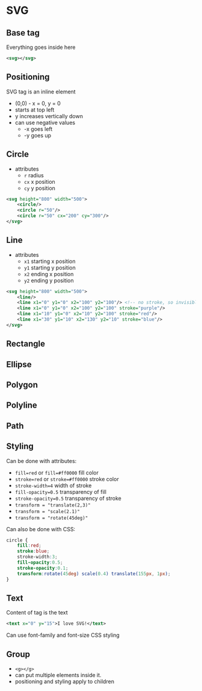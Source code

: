 # SVG

## Base tag

Everything goes inside here

```xml
<svg></svg>
```

## Positioning

SVG tag is an inline element

- (0,0) - x = 0, y = 0
- starts at top left
- y increases vertically down
- can use negative values
	- -x goes left
	- -y goes up

## Circle

- attributes
	- `r` radius
	- `cx` x position
	- `cy` y position

```xml
<svg height="800" width="500">
	<circle/>
	<circle r="50"/>
	<circle r="50" cx="200" cy="300"/>
</svg>
```

## Line

- attributes
	- `x1` starting x position
	- `y1` starting y position
	- `x2` ending x position
	- `y2` ending y position

```xml
<svg height="800" width="500">
	<line/>
	<line x1="0" y1="0" x2="100" y2="100"/> <!-- no stroke, so invisible -->
	<line x1="0" y1="0" x2="100" y2="100" stroke="purple"/>
	<line x1="10" y1="0" x2="10" y2="100" stroke="red"/>
	<line x1="30" y1="10" x2="130" y2="10" stroke="blue"/>
</svg>
```

## Rectangle
## Ellipse
## Polygon
## Polyline
## Path

## Styling

Can be done with attributes:

- `fill=red` or `fill=#ff0000` fill color
- `stroke=red` or `stroke=#ff0000` stroke color
- `stroke-width=4` width of stroke
- `fill-opacity=0.5` transparency of fill
- `stroke-opacity=0.5` transparency of stroke
- `transform = "translate(2,3)"`
- `transform = "scale(2.1)"`
- `transform = "rotate(45deg)"`


Can also be done with CSS:

```css
circle {
	fill:red;
	stroke:blue;
	stroke-width:3;
	fill-opacity:0.5;
	stroke-opacity:0.1;
	transform:rotate(45deg) scale(0.4) translate(155px, 1px);
}
```

## Text

Content of tag is the text

```xml
<text x="0" y="15">I love SVG!</text>
```

Can use font-family and font-size CSS styling

## Group

- `<g></g>`
- can put multiple elements inside it.
- positioning and styling apply to children
